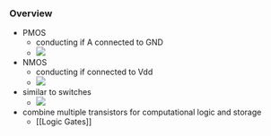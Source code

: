 ### Overview
+  PMOS
	+ conducting if A connected to GND
	+ ![](../z_images/Pasted%20image%2020221009155112.png)
+ NMOS
	+ conducting if connected to Vdd
	+ ![](../z_images/Pasted%20image%2020221009155119.png)
+ similar to switches
	+ ![](../z_images/Pasted%20image%2020221009154554.png)
+ combine multiple transistors for computational logic and storage
	+ [[Logic Gates]]


